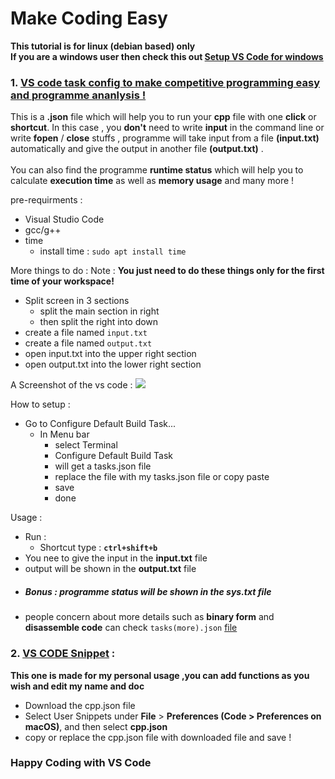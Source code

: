 # Make Coding Easy
**This tutorial is for linux (debian based) only <br>
If you are a windows user then check this out [Setup VS Code for windows](https://github.com/jspw/VS-Code-Config/blob/master/readme(windows).md)**
### 1. [**VS code task config** to make **competitive programming** easy and **programme ananlysis** !](https://github.com/jspw/VS-Code-Config/blob/master/tasks.json) <br> 

This is a **.json** file which will help you to run your **cpp** file with one **click** or **shortcut**.
In this case , you **don't** need to write **input** in the command line or write **fopen** / **close** stuffs , programme will take input from a file **(input.txt)** automatically and give the output in another file **(output.txt)** .<br>
<br>
You can also find the programme **runtime status** which will help  you to calculate **execution time** as well as **memory usage** and many more !<br>

pre-requirments : 
- Visual Studio Code
- gcc/g++
- time 
  - install time : ```sudo apt install time```
  
More things to do :
Note : **You just need to do these things only for the first time of your workspace!**
- Split screen in 3 sections 
  - split the main section in right
  - then split the right into down
- create a file named `input.txt`
- create a file named `output.txt`
- open input.txt into the upper right section
- open output.txt into the lower right section



A Screenshot of the vs code : ![](https://github.com/jspw/VS-Code-Config/blob/master/vs%20code%20setting.png)

How to setup :
- Go to Configure Default Build Task...
  - In Menu bar 
    - select Terminal
    - Configure Default Build Task
    - will get a  tasks.json file
    - replace the file with my tasks.json file or copy paste
    - save 
    - done 
    
Usage :
- Run : 
  - Shortcut type : **`ctrl+shift+b`** 
- You nee to give the input in the **input.txt** file
- output will be shown in the **output.txt** file
- ##### Bonus : programme status will be shown in the **sys.txt** file 
- people concern about more details such as **binary form** and **disassemble code** can check `tasks(more).json` [file](https://github.com/jspw/VS-Code-Config/blob/master/tasks(more).json)

### 2. [VS CODE Snippet](https://github.com/jspw/VS-Code-Config/blob/master/cpp.json) : 
**This one is made for my personal usage ,you can add functions as you wish and edit my name and doc**
  - Download the cpp.json file 
  - Select User Snippets under **File** > **Preferences (Code > Preferences on macOS)**, and then select **cpp.json** 
  - copy or replace the cpp.json file with downloaded file and save !

### Happy Coding with VS Code
